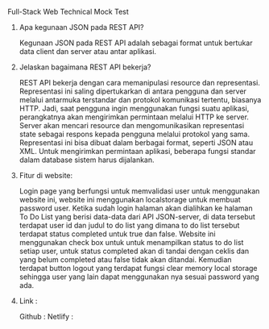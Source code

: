 Full-Stack Web Technical Mock Test

1. Apa kegunaan JSON pada REST API?

    Kegunaan JSON pada REST API adalah sebagai format untuk bertukar data client dan server atau antar aplikasi.

2. Jelaskan bagaimana REST API bekerja?

    REST API bekerja dengan cara memanipulasi resource dan representasi. Representasi ini saling dipertukarkan di antara pengguna dan server melalui antarmuka terstandar dan protokol komunikasi tertentu, biasanya HTTP. Jadi, saat pengguna ingin menggunakan fungsi suatu aplikasi, perangkatnya akan mengirimkan permintaan melalui HTTP ke server. Server akan mencari resource dan mengomunikasikan representasi state sebagai respons kepada pengguna melalui protokol yang sama. Representasi ini bisa dibuat dalam berbagai format, seperti JSON atau XML. Untuk mengirimkan permintaan aplikasi, beberapa fungsi standar dalam database sistem harus dijalankan.

3. Fitur di website:

    Login page yang berfungsi untuk memvalidasi user untuk menggunakan website ini, website ini menggunakan localstorage untuk membuat password user. Ketika sudah login halaman akan dialihkan ke halaman To Do List yang berisi data-data dari API JSON-server, di data tersebut terdapat user id dan judul to do list yang dimana to do list tersebut terdapat status completed untuk true dan false. Website ini menggunakan check box untuk untuk menampilkan status to do list setiap user, untuk status completed akan di tandai dengan ceklis dan yang belum completed atau false tidak akan ditandai. Kemudian terdapat button logout yang terdapat fungsi clear memory local storage sehingga user yang lain dapat menggunakan nya sesuai password yang ada.

4. Link :

    Github :
    Netlify : 